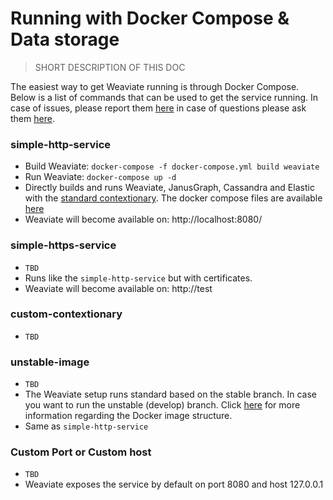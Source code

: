 # Running with Docker Compose & Data storage

> SHORT DESCRIPTION OF THIS DOC

The easiest way to get Weaviate running is through Docker Compose. Below is a list of commands that can be used to get the service running. In case of issues, please report them [here](https://github.com/creativesoftwarefdn/weaviate/issues) in case of questions please ask them [here](https://stackoverflow.com/questions/tagged/weaviate).

### simple-http-service

- Build Weaviate: `docker-compose -f docker-compose.yml build weaviate`
- Run Weaviate: `docker-compose up -d`
- Directly builds and runs Weaviate, JanusGraph, Cassandra and Elastic with the [standard contextionary](https://github.com/creativesoftwarefdn/weaviate/blob/develop/docs/en/use/FAQ.md#q-what-does-the-standard-contextionary-consists-of). The docker compose files are available [here](https://github.com/creativesoftwarefdn/weaviate/blob/develop/docker-compose.yml)
- Weaviate will become available on: http://localhost:8080/

### simple-https-service

- `TBD`
- Runs like the `simple-http-service` but with certificates.
- Weaviate will become available on: http://test

### custom-contextionary

- `TBD`

### unstable-image

- `TBD`
- The Weaviate setup runs standard based on the stable branch. In case you want to run the unstable (develop) branch. Click [here](https://github.com/creativesoftwarefdn/weaviate/blob/develop/docs/en/contribute/contributing.md#docker-images) for more information regarding the Docker image structure.
- Same as `simple-http-service`

### Custom Port or Custom host

- `TBD`
- Weaviate exposes the service by default on port 8080 and host 127.0.0.1
